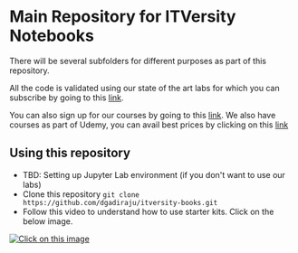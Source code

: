 # Main Repository for ITVersity Notebooks

There will be several subfolders for different purposes as part of this repository.

All the code is validated using our state of the art labs for which you can subscribe by going to this [link](https://labs.itversity.com/plans).

You can also sign up for our courses by going to this [link](https://kaizen.itversity.com/product-categories/). We also have courses as part of Udemy, you can avail best prices by clicking on this [link](http://discuss.itversity.com/t/udemy-coupons-big-data-courses/17934)

## Using this repository

* TBD: Setting up Jupyter Lab environment (if you don't want to use our labs)
* Clone this repository `git clone https://github.com/dgadiraju/itversity-books.git`
* Follow this video to understand how to use starter kits. Click on the below image.

[![Click on this image](https://i9.ytimg.com/vi/H49JBp6OIHY/mqdefault.jpg?time=1585787511954&sqp=CIjklPQF&rs=AOn4CLD08sz0izdcXTDC6fcSfGREx4OQHA)](https://youtu.be/H49JBp6OIHY)
